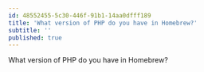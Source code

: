 ```yaml
---
id: 48552455-5c30-446f-91b1-14aa0dfff189
title: 'What version of PHP do you have in Homebrew?'
subtitle: ''
published: true
---
```




What version of PHP do you have in Homebrew?

